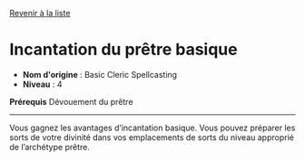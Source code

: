 [Revenir à la liste](list.md)

# Incantation du prêtre basique

 * **Nom d'origine** : Basic Cleric Spellcasting
 * **Niveau** : 4


<p><strong>Prérequis</strong> Dévouement du prêtre</p>
<hr>
<p>Vous gagnez les avantages d’incantation basique. Vous pouvez préparer les sorts de votre divinité dans vos emplacements de sorts du niveau approprié de l’archétype prêtre.</p>